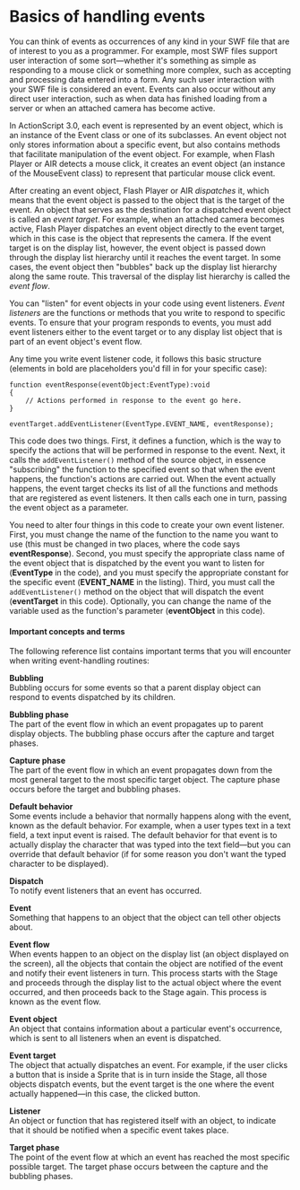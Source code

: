 # Basics of handling events

You can think of events as occurrences of any kind in your SWF file that are of
interest to you as a programmer. For example, most SWF files support user
interaction of some sort—whether it's something as simple as responding to a
mouse click or something more complex, such as accepting and processing data
entered into a form. Any such user interaction with your SWF file is considered
an event. Events can also occur without any direct user interaction, such as
when data has finished loading from a server or when an attached camera has
become active.

In ActionScript 3.0, each event is represented by an event object, which is an
instance of the Event class or one of its subclasses. An event object not only
stores information about a specific event, but also contains methods that
facilitate manipulation of the event object. For example, when Flash Player or
AIR detects a mouse click, it creates an event object (an instance of the
MouseEvent class) to represent that particular mouse click event.

After creating an event object, Flash Player or AIR _dispatches_ it, which means
that the event object is passed to the object that is the target of the event.
An object that serves as the destination for a dispatched event object is called
an _event target_. For example, when an attached camera becomes active, Flash
Player dispatches an event object directly to the event target, which in this
case is the object that represents the camera. If the event target is on the
display list, however, the event object is passed down through the display list
hierarchy until it reaches the event target. In some cases, the event object
then "bubbles" back up the display list hierarchy along the same route. This
traversal of the display list hierarchy is called the _event flow_.

You can "listen" for event objects in your code using event listeners. _Event
listeners_ are the functions or methods that you write to respond to specific
events. To ensure that your program responds to events, you must add event
listeners either to the event target or to any display list object that is part
of an event object's event flow.

Any time you write event listener code, it follows this basic structure
(elements in bold are placeholders you'd fill in for your specific case):

    function eventResponse(eventObject:EventType):void
    {
        // Actions performed in response to the event go here.
    }

    eventTarget.addEventListener(EventType.EVENT_NAME, eventResponse);

This code does two things. First, it defines a function, which is the way to
specify the actions that will be performed in response to the event. Next, it
calls the `addEventListener()` method of the source object, in essence
"subscribing" the function to the specified event so that when the event
happens, the function's actions are carried out. When the event actually
happens, the event target checks its list of all the functions and methods that
are registered as event listeners. It then calls each one in turn, passing the
event object as a parameter.

You need to alter four things in this code to create your own event listener.
First, you must change the name of the function to the name you want to use
(this must be changed in two places, where the code says **eventResponse**).
Second, you must specify the appropriate class name of the event object that is
dispatched by the event you want to listen for (**EventType** in the code), and
you must specify the appropriate constant for the specific event (**EVENT_NAME**
in the listing). Third, you must call the `addEventListener()` method on the
object that will dispatch the event (**eventTarget** in this code). Optionally,
you can change the name of the variable used as the function's parameter
(**eventObject** in this code).

#### Important concepts and terms

The following reference list contains important terms that you will encounter
when writing event-handling routines:

**Bubbling**  
Bubbling occurs for some events so that a parent display object can respond to
events dispatched by its children.

**Bubbling phase**  
The part of the event flow in which an event propagates up to parent display
objects. The bubbling phase occurs after the capture and target phases.

**Capture phase**  
The part of the event flow in which an event propagates down from the most
general target to the most specific target object. The capture phase occurs
before the target and bubbling phases.

**Default behavior**  
Some events include a behavior that normally happens along with the event, known
as the default behavior. For example, when a user types text in a text field, a
text input event is raised. The default behavior for that event is to actually
display the character that was typed into the text field—but you can override
that default behavior (if for some reason you don't want the typed character to
be displayed).

**Dispatch**  
To notify event listeners that an event has occurred.

**Event**  
Something that happens to an object that the object can tell other objects
about.

**Event flow**  
When events happen to an object on the display list (an object displayed on the
screen), all the objects that contain the object are notified of the event and
notify their event listeners in turn. This process starts with the Stage and
proceeds through the display list to the actual object where the event occurred,
and then proceeds back to the Stage again. This process is known as the event
flow.

**Event object**  
An object that contains information about a particular event's occurrence, which
is sent to all listeners when an event is dispatched.

**Event target**  
The object that actually dispatches an event. For example, if the user clicks a
button that is inside a Sprite that is in turn inside the Stage, all those
objects dispatch events, but the event target is the one where the event
actually happened—in this case, the clicked button.

**Listener**  
An object or function that has registered itself with an object, to indicate
that it should be notified when a specific event takes place.

**Target phase**  
The point of the event flow at which an event has reached the most specific
possible target. The target phase occurs between the capture and the bubbling
phases.
